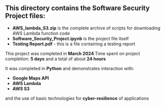 ## This directory contains the Software Security Project files:
*  **AWS_lambda_S3.zip** is the complete archive of scripts for downloading AWS Lambda function code
*  **Software_Security_Project.ipynb** is the project file itself
*  **Testing Report.pdf** - this is a file containing a testing report


This project was completed in **March 2024**
Time spent on project completion: **5 days** and a total of about **24 hours**

It was completed in **Python** and demonstrates interaction with: 
*  **Google Maps API**
*  **AWS Lambda** 
*  **AWS S3** 

and the use of basic technologies for **cyber-resilience** of applications
